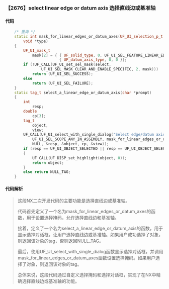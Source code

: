 ### 【2676】select linear edge or datum axis 选择直线边或基准轴

#### 代码

```cpp
    /* 里海 */  
    static int mask_for_linear_edges_or_datum_axes(UF_UI_selection_p_t select,  
        void *type)  
    {  
        UF_UI_mask_t  
            mask[2] = { { UF_solid_type, 0, UF_UI_SEL_FEATURE_LINEAR_EDGE },  
                        { UF_datum_axis_type, 0, 0 }};  
        if (!UF_CALL(UF_UI_set_sel_mask(select,  
                UF_UI_SEL_MASK_CLEAR_AND_ENABLE_SPECIFIC, 2, mask)))  
            return (UF_UI_SEL_SUCCESS);  
        else  
            return (UF_UI_SEL_FAILURE);  
    }  
    static tag_t select_a_linear_edge_or_datum_axis(char *prompt)  
    {  
        int  
            resp;  
        double  
            cp[3];  
        tag_t  
            object,  
            view;  
        UF_CALL(UF_UI_select_with_single_dialog("Select edge/datum axis", prompt,  
            UF_UI_SEL_SCOPE_ANY_IN_ASSEMBLY, mask_for_linear_edges_or_datum_axes,  
            NULL, &resp, &object, cp, &view));  
        if (resp == UF_UI_OBJECT_SELECTED || resp == UF_UI_OBJECT_SELECTED_BY_NAME)  
        {  
            UF_CALL(UF_DISP_set_highlight(object, 0));  
            return object;  
        }  
        else return NULL_TAG;  
    }

```

#### 代码解析

> 这段NX二次开发代码的主要功能是选择直线边或基准轴。
>
> 代码首先定义了一个名为mask_for_linear_edges_or_datum_axes的函数，用于设置选择掩码，允许选择直线边和基准轴。
>
> 接着，定义了一个名为select_a_linear_edge_or_datum_axis的函数，用于显示选择对话框，让用户选择直线边或基准轴。如果用户成功选择了对象，则返回该对象的tag，否则返回NULL_TAG。
>
> 最后，使用UF_UI_select_with_single_dialog函数显示选择对话框，并调用mask_for_linear_edges_or_datum_axes函数设置选择掩码。如果用户选择了对象，则返回该对象的tag。
>
> 总体来说，这段代码通过自定义选择掩码和选择对话框，实现了在NX中精确选择直线边或基准轴的功能。
>
